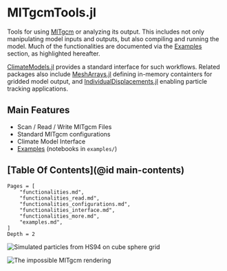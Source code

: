 # MITgcmTools.jl

Tools for using [MITgcm](https://mitgcm.readthedocs.io/en/latest/?badge=latest) or analyzing its output. This includes not only manipulating model inputs and outputs, but also compiling and running the model. Much of the functionalities are documented via the [Examples](@ref) section, as highlighted hereafter.

[ClimateModels.jl](https://gaelforget.github.io/ClimateModels.jl/stable/) provides a standard interface for such workflows. Related packages also include [MeshArrays.jl](https://juliaclimate.github.io/MeshArrays.jl/dev/) defining in-memory containters for gridded model output, and [IndividualDisplacements.jl](https://juliaclimate.github.io/IndividualDisplacements.jl/dev/) enabling particle tracking applications. 

## Main Features

- Scan / Read / Write MITgcm Files
- Standard MITgcm configurations
- Climate Model Interface
- [Examples](@ref) (notebooks in `examples/`)

## [Table Of Contents](@id main-contents)

```@contents
Pages = [
    "functionalities.md",
    "functionalities_read.md",
    "functionalities_configurations.md",
    "functionalities_interface.md",
    "functionalities_more.md",
    "examples.md",
]
Depth = 2
```

![Simulated particles from HS94 on cube sphere grid](https://user-images.githubusercontent.com/20276764/111042787-12377e00-840d-11eb-8ddb-64cc1cfd57fd.png)

![The impossible MITgcm rendering](https://user-images.githubusercontent.com/20276764/97648227-970b9780-1a2a-11eb-81c4-65ec2c87efc6.png)
